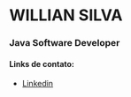 # WILLIAN SILVA
### Java Software Developer

#### Links de contato:

- [Linkedin](https://www.linkedin.com/in/williandevx)
